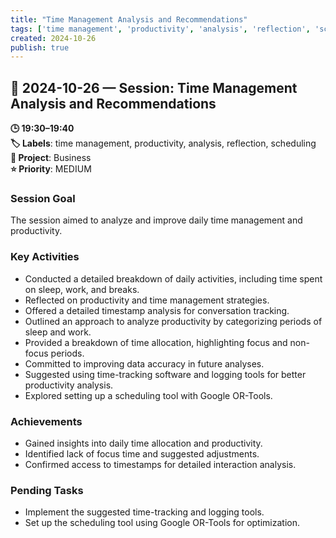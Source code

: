 ```yaml
---
title: "Time Management Analysis and Recommendations"
tags: ['time management', 'productivity', 'analysis', 'reflection', 'scheduling']
created: 2024-10-26
publish: true
---
```


## 📅 2024-10-26 — Session: Time Management Analysis and Recommendations

**🕒 19:30–19:40**  
**🏷️ Labels**: time management, productivity, analysis, reflection, scheduling  
**📂 Project**: Business  
**⭐ Priority**: MEDIUM  


### Session Goal
The session aimed to analyze and improve daily time management and productivity.

### Key Activities
- Conducted a detailed breakdown of daily activities, including time spent on sleep, work, and breaks.
- Reflected on productivity and time management strategies.
- Offered a detailed timestamp analysis for conversation tracking.
- Outlined an approach to analyze productivity by categorizing periods of sleep and work.
- Provided a breakdown of time allocation, highlighting focus and non-focus periods.
- Committed to improving data accuracy in future analyses.
- Suggested using time-tracking software and logging tools for better productivity analysis.
- Explored setting up a scheduling tool with Google OR-Tools.

### Achievements
- Gained insights into daily time allocation and productivity.
- Identified lack of focus time and suggested adjustments.
- Confirmed access to timestamps for detailed interaction analysis.

### Pending Tasks
- Implement the suggested time-tracking and logging tools.
- Set up the scheduling tool using Google OR-Tools for optimization.
